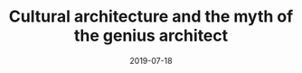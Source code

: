 ---
layout: blog-post
title: "Cultural architecture and the myth of the genius architect"
date: 2019-07-18
categories: writing
tags: Authorship
description: The yearly MPavilion gave Glenn Murcutt a commission, I was not happy.   
link: https://medium.com/making-culture/cultural-architecture-and-the-myth-of-the-genius-architect-4dfae43bc6f3
---